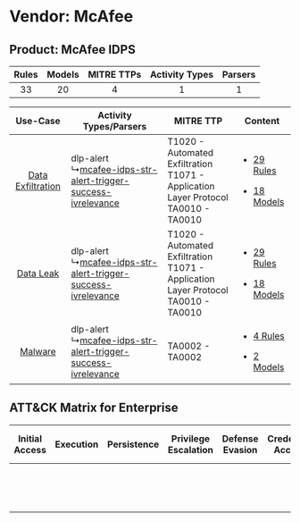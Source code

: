 Vendor: McAfee
==============
Product: McAfee IDPS
--------------------
| Rules | Models | MITRE TTPs | Activity Types | Parsers |
|:-----:|:------:|:----------:|:--------------:|:-------:|
|  33   |   20   |     4      |       1        |    1    |

|    Use-Case    | Activity Types/Parsers    | MITRE TTP    | Content    |
|:----:| ---- | ---- | ---- |
| [Data Exfiltration](../../../UseCases/uc_data_exfiltration.md) |  dlp-alert<br> ↳[mcafee-idps-str-alert-trigger-success-ivrelevance](Ps/pC_mcafeeidpsstralerttriggersuccessivrelevance.md)<br> | T1020 - Automated Exfiltration<br>T1071 - Application Layer Protocol<br>TA0010 - TA0010<br> | [<ul><li>29 Rules</li></ul><ul><li>18 Models</li></ul>](RM/r_m_mcafee_mcafee_idps_Data_Exfiltration.md) |
|         [Data Leak](../../../UseCases/uc_data_leak.md)         |  dlp-alert<br> ↳[mcafee-idps-str-alert-trigger-success-ivrelevance](Ps/pC_mcafeeidpsstralerttriggersuccessivrelevance.md)<br> | T1020 - Automated Exfiltration<br>T1071 - Application Layer Protocol<br>TA0010 - TA0010<br> | [<ul><li>29 Rules</li></ul><ul><li>18 Models</li></ul>](RM/r_m_mcafee_mcafee_idps_Data_Leak.md)         |
|    [Malware](../../../UseCases/uc_malware.md)    |  dlp-alert<br> ↳[mcafee-idps-str-alert-trigger-success-ivrelevance](Ps/pC_mcafeeidpsstralerttriggersuccessivrelevance.md)<br> | TA0002 - TA0002<br>    | [<ul><li>4 Rules</li></ul><ul><li>2 Models</li></ul>](RM/r_m_mcafee_mcafee_idps_Malware.md)    |

ATT&CK Matrix for Enterprise
----------------------------
| Initial Access | Execution | Persistence | Privilege Escalation | Defense Evasion | Credential Access | Discovery | Lateral Movement | Collection | Command and Control                                                             | Exfiltration                                                                | Impact |
| -------------- | --------- | ----------- | -------------------- | --------------- | ----------------- | --------- | ---------------- | ---------- | ------------------------------------------------------------------------------- | --------------------------------------------------------------------------- | ------ |
|                |           |             |                      |                 |                   |           |                  |            | [Application Layer Protocol](https://attack.mitre.org/techniques/T1071)<br><br> | [Automated Exfiltration](https://attack.mitre.org/techniques/T1020)<br><br> |        |